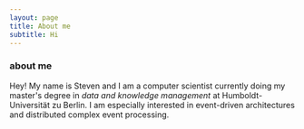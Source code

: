 ```yaml
---
layout: page
title: About me
subtitle: Hi
---
```


### about me
Hey! My name is Steven and I am a computer scientist currently doing my master's degree in <i>data and knowledge management</i> at Humboldt-Universität zu Berlin. I am especially interested in event-driven architectures and distributed complex event processing.




